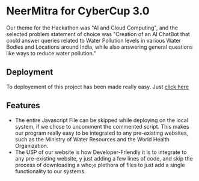 
# NeerMitra for CyberCup 3.0

Our theme for the Hackathon was "AI and Cloud Computing", and the selected problem statement of choice was "Creation of an AI ChatBot that could answer queries related to Water Pollution levels in various Water Bodies and Locations around India, while also answering general questions like ways to reduce water pollution."


## Deployment

To deployement of this project has been made really easy. Just [click here](https://alwaysomesh.github.io/CyberCup-3.0-Chatbot/)


## Features

- The entire Javascript File can be skipped while deploying on the local system, if we chose to uncomment the commented script. This makes our program really easy to be integrated to any pre-existing websites, such as the Ministry of Water Resources and the World Health Organization.
- The USP of our website is how Developer-Friendly it is to integrate to any pre-existing website, y just adding a few lines of code, and skip the process of downloading a who;e plethora of files to just add a single functionality to our systems.

